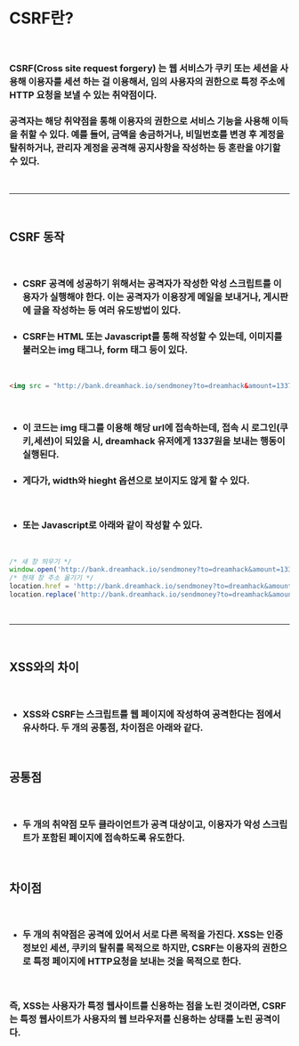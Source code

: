 # **CSRF란?**

<br>

### **CSRF(Cross site request forgery)** 는 웹 서비스가 쿠키 또는 세션을 사용해 이용자를 세션 하는 걸 이용해서, 임의 사용자의 권한으로 특정 주소에 HTTP 요청을 보낼 수 있는 취약점이다.

### 공격자는 해당 취약점을 통해 이용자의 권한으로 서비스 기능을 사용해 이득을 취할 수 있다. 예를 들어, 금액을 송금하거나, 비밀번호를 변경 후 계정을 탈취하거나, 관리자 계정을 공격해 공지사항을 작성하는 등 혼란을 야기할 수 있다.

<br>

- - -

<br>

## **CSRF 동작**

<br>

* ### CSRF 공격에 성공하기 위해서는 공격자가 작성한 악성 스크립트를 이용자가 실행해야 한다. 이는 공격자가 이용장게 메일을 보내거나, 게시판에 글을 작성하는 등 여러 유도방법이 있다.
* ### CSRF는 HTML 또는 Javascript를 통해 작성할 수 있는데, 이미지를 불러오는 img 태그나, form 태그 등이 있다.
<br>

```html
<img src = "http://bank.dreamhack.io/sendmoney?to=dreamhack&amount=1337" width=0px height=0px>
```
<br>

* ### 이 코드는 img 태그를 이용해 해당 url에 접속하는데, 접속 시 로그인(쿠키,세션)이 되있을 시, dreamhack 유저에게 1337원을 보내는 행동이 실행된다.
* ### 게다가, width와 hieght 옵션으로  보이지도 않게 할 수 있다.

<br>

* ### 또는 Javascript로 아래와 같이 작성할 수 있다.

<br>

```js
/* 새 창 띄우기 */
window.open('http://bank.dreamhack.io/sendmoney?to=dreamhack&amount=1337');
/* 현재 창 주소 옮기기 */
location.href = 'http://bank.dreamhack.io/sendmoney?to=dreamhack&amount=1337';
location.replace('http://bank.dreamhack.io/sendmoney?to=dreamhack&amount=1337');
```

<br>

- - -

<br>

## **XSS와의 차이**

<br>

* ### XSS와 CSRF는 스크립트를 웹 페이지에 작성하여 공격한다는 점에서 유사하다. 두 개의 공통점, 차이점은 아래와 같다.

<br>

## 공통점

<br>

* ### 두 개의 취약점 모두 클라이언트가 공격 대상이고, 이용자가 악성 스크립트가 포함된 페이지에 접속하도록 유도한다.

<br>

## 차이점
<br>

* ### 두 개의 취약점은 공격에 있어서 서로 다른 목적을 가진다. XSS는 인증 정보인 세션, 쿠키의 탈취를 목적으로 하지만, CSRF는 이용자의 권한으로 특정 페이지에 HTTP요청을 보내는 것을 목적으로 한다.

<br>

### 즉, XSS는 **사용자가 특정 웹사이트를 신용**하는 점을 노린 것이라면, CSRF는 **특정 웹사이트가 사용자의 웹 브라우저를 신용**하는 상태를 노린 공격이다.
